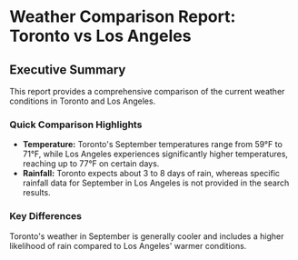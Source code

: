 # Weather Comparison Report: Toronto vs Los Angeles

## Executive Summary

This report provides a comprehensive comparison of the current weather conditions in Toronto and Los Angeles.

### Quick Comparison Highlights
- **Temperature:** Toronto's September temperatures range from 59°F to 71°F, while Los Angeles experiences significantly higher temperatures, reaching up to 77°F on certain days.
- **Rainfall:** Toronto expects about 3 to 8 days of rain, whereas specific rainfall data for September in Los Angeles is not provided in the search results.

### Key Differences
Toronto's weather in September is generally cooler and includes a higher likelihood of rain compared to Los Angeles' warmer conditions.